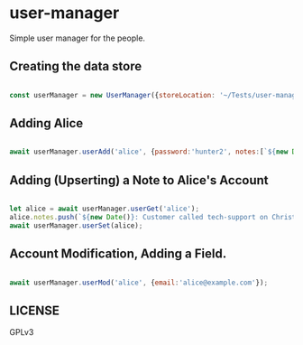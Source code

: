 # user-manager
Simple user manager for the people.


## Creating the data store

```JavaScript

const userManager = new UserManager({storeLocation: '~/Tests/user-manager-store/',});

```

## Adding Alice
```JavaScript

await userManager.userAdd('alice', {password:'hunter2', notes:[`${new Date()}: Account Creation`]});

```

## Adding (Upserting) a Note to Alice's Account
```JavaScript

let alice = await userManager.userGet('alice');
alice.notes.push(`${new Date()}: Customer called tech-support on Christmas Day, said "Cats are little people" and hung up.`);
await userManager.userSet(alice);

```

## Account Modification, Adding a Field.
```JavaScript

await userManager.userMod('alice', {email:'alice@example.com'});

```

## LICENSE

GPLv3
